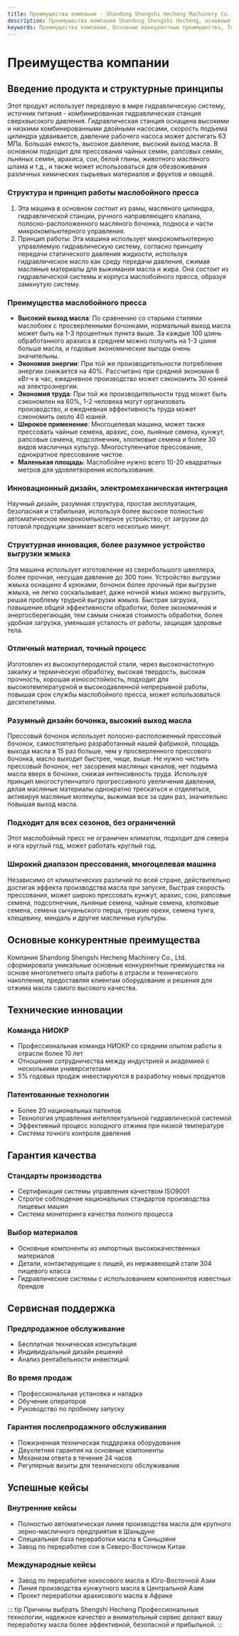 ```yaml
---
title: Преимущества компании - Shandong Shengshi Hecheng Machinery Co., Ltd.
description: Преимущества компании Shandong Shengshi Hecheng, основные конкурентные преимущества, технические инновации, гарантия качества, сервисная поддержка, профессиональная команда НИОКР, патентованные технологии, сертификация ISO9001, пожизненная техническая поддержка.
keywords: Преимущества компании, Основные конкурентные преимущества, Технические инновации, Гарантия качества, Сервисная поддержка, Команда НИОКР, Патентованные технологии, Система управления качеством, Гарантия послепродажного обслуживания, Преимущества Shandong Shengshi Hecheng, Преимущества производителя маслобоен
---
```


# Преимущества компании

## Введение продукта и структурные принципы

Этот продукт использует передовую в мире гидравлическую систему, источник питания - комбинированная гидравлическая станция сверхвысокого давления. Гидравлическая станция оснащена высокими и низкими комбинированными двойными насосами, скорость подъема цилиндра удваивается, давление рабочего насоса может достигать 63 МПа. Большая емкость, высокое давление, высокий выход масла. В основном подходит для прессования чайных семян, рапсовых семян, льняных семян, арахиса, сои, белой глины, животного масляного шлама и т.д., и также может использоваться для обезвоживания различных химических сырьевых материалов и фруктов и овощей.

### Структура и принцип работы маслобойного пресса
1. Эта машина в основном состоит из рамы, масляного цилиндра, гидравлической станции, ручного направляющего клапана, полосно-расположенного масляного бочонка, подноса и части микрокомпьютерного управления.
2. Принцип работы: Эта машина использует микрокомпьютерную управляемую гидравлическую систему, согласно принципу передачи статического давления жидкости, используя гидравлическое масло как среду передачи давления, сжимая масляные материалы для выжимания масла и жира. Она состоит из гидравлической системы и корпуса маслобойного пресса, образуя замкнутую систему.

### Преимущества маслобойного пресса
- **Высокий выход масла**: По сравнению со старыми стилями маслобоек с просверленными бочонками, нормальный выход масла может быть на 1-3 процентных пункта выше. За каждые 100 цзинь обработанного арахиса в среднем можно получить на 1-3 цзиня больше масла, и годовые экономические выгоды очень значительны.
- **Экономия энергии**: При той же производительности потребление энергии снижается на 40%. Рассчитано при средней экономии 6 кВт·ч в час, ежедневное производство может сэкономить 30 юаней на электроэнергии.
- **Экономия труда**: При той же производительности труд может быть сэкономлен на 60%, 1-2 человека могут организовать производство, и ежедневная эффективность труда может сэкономить около 40 юаней.
- **Широкое применение**: Многоцелевая машина, может также прессовать чайные семена, арахис, сою, льняные семена, кунжут, рапсовые семена, подсолнечник, хлопковые семена и более 30 видов масличных культур. Многоступенчатое прессование, однократное прессование чистое.
- **Маленькая площадь**: Маслобойне нужно всего 10-20 квадратных метров для удовлетворения использования.

### Инновационный дизайн, электромеханическая интеграция
Научный дизайн, разумная структура, простая эксплуатация, безопасная и стабильная, используя более высокое полностью автоматическое микрокомпьютерное устройство, от загрузки до готовой продукции занимает всего несколько минут.

### Структурная инновация, более разумное устройство выгрузки жмыха
Эта машина использует изготовление из сверхбольшого швеллера, более прочная, несущая давление до 300 тонн. Устройство выгрузки жмыха оснащено 4 крюками, бочонок более прочный при выгрузке жмыха, не легко соскальзывает, даже ночной жмых можно выгрузить, решая проблему трудной выгрузки жмыха. Быстрая загрузка, повышение общей эффективности обработки, более экономичная и энергосберегающая, тем самым снижая стоимость обработки, более удобная загрузка, уменьшая усталость от работы, защищая здоровье тела.

### Отличный материал, точный процесс
Изготовлен из высокоуглеродистой стали, через высокочастотную закалку и термическую обработку, высокая твердость, высокая прочность, хорошая износостойкость, подходит для высокотемпературной и высокодавленной непрерывной работы, повышая срок службы маслобойного пресса, может использоваться десятилетиями.

### Разумный дизайн бочонка, высокий выход масла
Прессовый бочонок использует полосно-расположенный прессовый бочонок, самостоятельно разработанный нашей фабрикой, площадь выхода масла в 15 раз больше, чем у просверленного прессового бочонка, масло выходит быстрее, чище, выше. Не нужно чистить прессовый бочонок, нет засорения масляных каналов, нет подъема масла вверх в бочонке, снижая интенсивность труда. Используя принцип многоступенчатого прогрессивного увеличения давления, делая масляные материалы однократно трескаться и отделяться, активируя масляные молекулы, выжимая все за один раз, значительно повышая выход масла.

### Подходит для всех сезонов, без ограничений
Этот маслобойный пресс не ограничен климатом, подходит для севера и юга круглый год, может работать круглый год.

### Широкий диапазон прессования, многоцелевая машина
Независимо от климатических различий по всей стране, действительно достигая эффекта производства масла при запуске, быстрая скорость прессования, может широко прессовать кунжут, арахис, сою, рапсовые семена, подсолнечник, льняные семена, чайные семена, хлопковые семена, семена сычуаньского перца, грецкие орехи, семена тунга, клещевину, миндаль и другие масличные культуры.

## Основные конкурентные преимущества

Компания Shandong Shengshi Hecheng Machinery Co., Ltd. сформировала уникальные основные конкурентные преимущества на основе многолетнего опыта работы в отрасли и технического накопления, предоставляя клиентам оборудование и решения для отжима масла самого высокого качества.

## Технические инновации

### Команда НИОКР
- Профессиональная команда НИОКР со средним опытом работы в отрасли более 10 лет
- Отношения сотрудничества между индустрией и академией с несколькими университетами
- 5% годовых продаж инвестируются в разработку новых продуктов

### Патентованные технологии
- Более 20 национальных патентов
- Технология управления интеллектуальной гидравлической системой
- Эффективный процесс холодного отжима при низкой температуре
- Система точного контроля давления

## Гарантия качества

### Стандарты производства
- Сертификация системы управления качеством ISO9001
- Строгое соблюдение национальных стандартов производства пищевых машин
- Система мониторинга качества полного процесса

### Выбор материалов
- Основные компоненты из импортных высококачественных материалов
- Детали, контактирующие с пищей, из нержавеющей стали 304 пищевого класса
- Гидравлические системы с использованием компонентов известных брендов

## Сервисная поддержка

### Предпродажное обслуживание
- Бесплатная техническая консультация
- Индивидуальный дизайн решений
- Анализ рентабельности инвестиций

### Во время продаж
- Профессиональная установка и наладка
- Обучение операторов
- Руководство по пробному запуску

### Гарантия послепродажного обслуживания
- Пожизненная техническая поддержка оборудования
- Двухлетняя гарантия на основные компоненты
- Механизм ответа в течение 24 часов
- Регулярные визиты для технического обслуживания

## Успешные кейсы

### Внутренние кейсы
- Полностью автоматическая линия производства масла для крупного зерно-масличного предприятия в Шаньдуне
- Специальная база переработки масла в Синьцзяне
- Завод по переработке сои в Северо-Восточном Китае

### Международные кейсы
- Завод по переработке кокосового масла в Юго-Восточной Азии
- Линия производства кунжутного масла в Центральной Азии
- Проект переработки арахисового масла в Африке

::: tip Причины выбрать Shengshi Hecheng
Профессиональные технологии, надежное качество и внимательный сервис делают вашу переработку масла более эффективной, безопасной и прибыльной.
:::